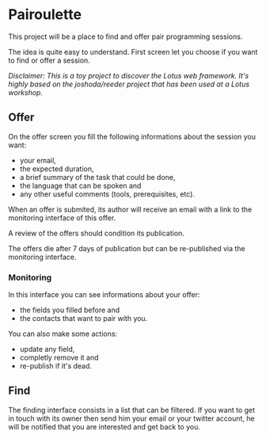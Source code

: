 # Pairoulette

This project will be a place to find and offer pair programming sessions.

The idea is quite easy to understand. First screen let you choose if you want
to find or offer a session.

_Disclaimer: This is a toy project to discover the Lotus web framework. It's
highly based on the joshoda/reeder project that has been used at a Lotus
workshop._

## Offer

On the offer screen you fill the following informations about the session you
want:

* your email,
* the expected duration,
* a brief summary of the task that could be done,
* the language that can be spoken and
* any other useful comments (tools, prerequisites, etc).

When an offer is submited, its author will receive an email with a link to the
monitoring interface of this offer.

A review of the offers should condition its publication.

The offers die after 7 days of publication but can be re-published via the
monitoring interface.

### Monitoring

In this interface you can see informations about your offer: 

* the fields you filled before and
* the contacts that want to pair with you.

You can also make some actions:

* update any field,
* completly remove it and
* re-publish if it's dead.

## Find

The finding interface consists in a list that can be filtered. If you want to
get in touch with its owner then send him your email or your twitter account,
he will be notified that you are interested and get back to you.

